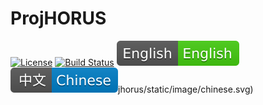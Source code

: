 # ProjHORUS
[![License](https://img.shields.io/badge/license-Apache%202-4EB1BA.svg)](https://www.apache.org/licenses/LICENSE-2.0.html)
[![Build Status](https://travis-ci.org/Jormungendr/ProjHORUS.svg?branch=master)](https://travis-ci.org/Jormungendr/ProjHORUS.svg?branch=master)
![Language](projhorus/static/image/english.svg)
![Language](projhorus/static/image/chinese.svg)jhorus/static/image/chinese.svg)